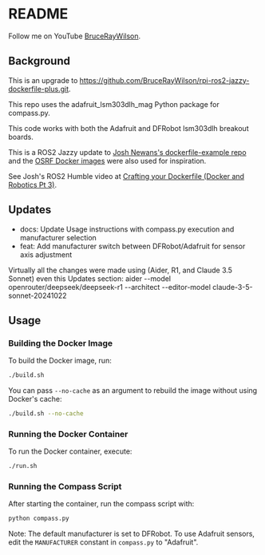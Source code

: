 # README

Follow me on YouTube [BruceRayWilson](https://www.youtube.com/channel/UCYkXxe6CGAHwopdYC8l5A1Q).

## Background

This is an upgrade to https://github.com/BruceRayWilson/rpi-ros2-jazzy-dockerfile-plus.git.

This repo uses the adafruit_lsm303dlh_mag Python package for compass.py.

This code works with both the Adafruit and DFRobot lsm303dlh breakout boards.

This is a ROS2 Jazzy update to [Josh Newans's dockerfile-example repo](https://github.com/joshnewans/dockerfile_example) and the [OSRF Docker images](https://github.com/osrf/docker_images) were also used for inspiration.

See Josh's ROS2 Humble video at [Crafting your Dockerfile (Docker and Robotics Pt 3)](https://www.youtube.com/watch?v=RbP5cARP-SM).

## Updates

- docs: Update Usage instructions with compass.py execution and manufacturer selection
- feat: Add manufacturer switch between DFRobot/Adafruit for sensor axis adjustment

Virtually all the changes were made using (Aider, R1, and Claude 3.5 Sonnet) even this Updates section:
aider --model openrouter/deepseek/deepseek-r1 --architect --editor-model claude-3-5-sonnet-20241022

## Usage

### Building the Docker Image

To build the Docker image, run:

```bash
./build.sh
```

You can pass `--no-cache` as an argument to rebuild the image without using Docker's cache:

```bash
./build.sh --no-cache
```

### Running the Docker Container

To run the Docker container, execute:

```bash
./run.sh
```

### Running the Compass Script

After starting the container, run the compass script with:

```bash
python compass.py
```

Note: The default manufacturer is set to DFRobot. To use Adafruit sensors, edit the `MANUFACTURER` constant in `compass.py` to "Adafruit".
